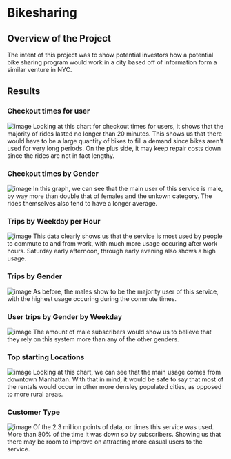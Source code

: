 # Bikesharing

## Overview of the Project
The intent of this project was to show potential investors how a potential bike sharing program would work in a city based off of information form a similar venture in NYC.

## Results
### Checkout times for user
![image](https://user-images.githubusercontent.com/88358771/145731287-74605829-476d-4bf0-a84c-b62d04042185.png)
Looking at this chart for checkout times for users, it shows that the majority of rides lasted no longer than 20 minutes. This shows us that there would have to be a large quantity of bikes to fill a demand since bikes aren't used for very long periods. On the plus side, it may keep repair costs down since the rides are not in fact lengthy.

### Checkout times by Gender
![image](https://user-images.githubusercontent.com/88358771/145731350-e8a5b7c4-8485-4d42-8541-03e45633cd83.png)
In this graph, we can see that the main user of this service is male, by way more than double that of females and the unkown category. The rides themselves also tend to have a longer average. 

### Trips by Weekday per Hour
![image](https://user-images.githubusercontent.com/88358771/145731413-b96a1e15-7bfa-4ff4-9ac7-5d433d739382.png)
This data clearly shows us that the service is most used by people to commute to and from work, with much more usage occuring after work hours. Saturday early afternoon, through early evening also shows a high usage.

### Trips by Gender
![image](https://user-images.githubusercontent.com/88358771/145731483-171408d8-08ec-4434-8e08-94d552ae17b1.png)
As before, the males show to be the majority user of this service, with the highest usage occuring during the commute times. 

### User trips by Gender by Weekday
![image](https://user-images.githubusercontent.com/88358771/145731519-9fb49fef-5b4b-497f-b741-bed385414c16.png)
The amount of male subscribers would show us to believe that they rely on this system more than any of the other genders. 

### Top starting Locations
![image](https://user-images.githubusercontent.com/88358771/145731616-d2a71083-dc52-4008-b4cf-aa91fb5fb630.png)
Looking at this chart, we can see that the main usage comes from downtown Manhattan. With that in mind, it would be safe to say that most of the rentals would occur in other more densley populated cities, as opposed to more rural areas.

### Customer Type
![image](https://user-images.githubusercontent.com/88358771/145731667-a5ff879d-aa4d-4bd5-9e39-db7f117956ad.png)
Of the 2.3 million points of data, or times this service was used. More than 80% of the time it was down so by subscribers. Showing us that there may be room to improve on attracting more casual users to the service.
